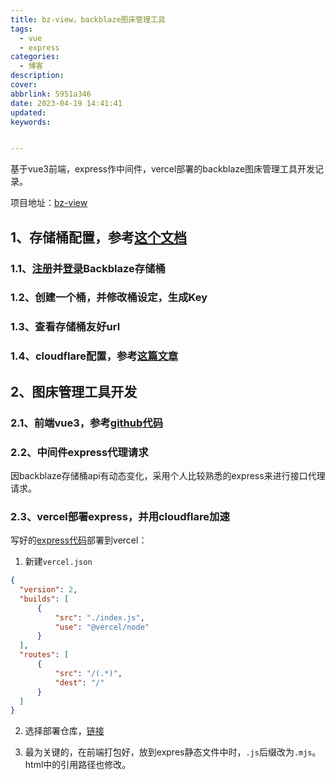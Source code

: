 ```yaml
---
title: bz-view，backblaze图床管理工具
tags:
  - vue
  - express
categories:
  - 博客
description:
cover: 
abbrlink: 5951a346
date: 2023-04-19 14:41:41
updated:
keywords:


---
```

基于vue3前端，express作中间件，vercel部署的backblaze图床管理工具开发记录。

项目地址：[bz-view](https://github.com/hearthitagi/bz-view)
## 1、存储桶配置，参考[这个文档](https://blazeb2.js.org/guide/prepare.html)
### 1.1、[注册](https://www.backblaze.com/b2/sign-up.html)并[登录](https://secure.backblaze.com/user_signin.htm)Backblaze存储桶

### 1.2、创建一个桶，并修改桶设定，生成Key
### 1.3、查看存储桶友好url
### 1.4、cloudflare配置，参考[这篇文章](https://www.ivu4e.com/blog/cld-services/2022-06-18/1249.html)
## 2、图床管理工具开发
### 2.1、前端vue3，参考[github代码](https://github.com/hearthitagi/bz-view)
### 2.2、中间件express代理请求
因backblaze存储桶api有动态变化，采用个人比较熟悉的express来进行接口代理请求。
### 2.3、vercel部署express，并用cloudflare加速
写好的[express代码](https://github.com/hearthitagi/bz-view/tree/main/serve)部署到vercel：
1. 新建`vercel.json`
```json
{
  "version": 2,
  "builds": [
      {
          "src": "./index.js",
          "use": "@vercel/node"
      }
  ],
  "routes": [
      {
          "src": "/(.*)",
          "dest": "/"
      }
  ]
}
```
2. 选择部署仓库，[链接](https://vercel.com/new/clone?s=https://github.com/hearthitagi/bz-view/tree/serve)

3. 最为关键的，在前端打包好，放到expres静态文件中时，`.js`后缀改为`.mjs`。html中的引用路径也修改。